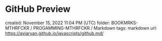 # GitHub Preview

created: November 15, 2022 11:04 PM (UTC)
folder: BOOKMRKS-MTHRFCKR / PROGAMMING-MTHRFCKR / Markdown
tags: markdown
url: https://aviaryan.github.io/javascripts/github.md/